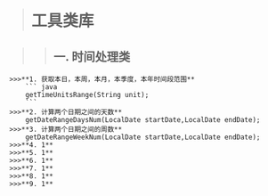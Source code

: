 ># 工具类库

>>## 一. 时间处理类
    >>>**1. 获取本日，本周，本月，本季度，本年时间段范围**
        ``` java
        getTimeUnitsRange(String unit); 
        ```
    >>>**2. 计算两个日期之间的天数**
        getDateRangeDaysNum(LocalDate startDate,LocalDate endDate);
    >>>**3. 计算两个日期之间的周数**
        getDateRangeWeekNum(LocalDate startDate,LocalDate endDate);
    >>>**4. 1**
    >>>**5. 1**
    >>>**6. 1**
    >>>**7. 1**
    >>>**8. 1**
    >>>**9. 1**